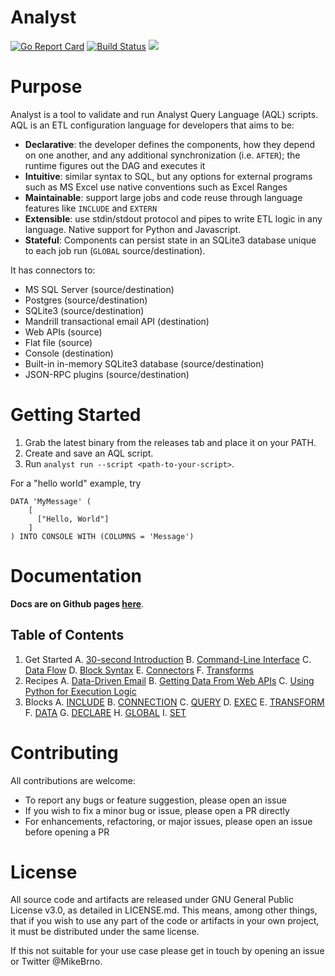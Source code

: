 # Analyst

[![Go Report Card](http://goreportcard.com/badge/github.com/michaelbironneau/analyst)](https://goreportcard.com/report/github.com/michaelbironneau/analyst)
[![Build Status](https://travis-ci.org/michaelbironneau/analyst.svg?branch=master)](https://travis-ci.org/michaelbironneau/analyst/)
[![](https://godoc.org/github.com/michaelbironneau/analyst?status.svg)](http://godoc.org/github.com/michaelbironneau/analyst)

# Purpose

Analyst is a tool to validate and run Analyst Query Language (AQL) scripts. AQL is an ETL configuration language for developers that aims to be:
* **Declarative**: the developer defines the components, how they depend on one another, and any additional synchronization (i.e. `AFTER`); the runtime figures out the DAG and executes it
* **Intuitive**: similar syntax to SQL, but any options for external programs such as MS Excel use native conventions such as Excel Ranges
* **Maintainable**: support large jobs and code reuse through language features like `INCLUDE` and `EXTERN`
* **Extensible**: use stdin/stdout protocol and pipes to write ETL logic in any language. Native support for Python and Javascript.
* **Stateful**: Components can persist state in an SQLite3 database unique to each job run (`GLOBAL` source/destination).

It has connectors to:

* MS SQL Server (source/destination)
* Postgres (source/destination)
* SQLite3 (source/destination)
* Mandrill transactional email API (destination)
* Web APIs (source)
* Flat file (source)
* Console (destination)
* Built-in in-memory SQLite3 database (source/destination)
* JSON-RPC plugins (source/destination)

# Getting Started

1. Grab the latest binary from the releases tab and place it on your PATH.
2. Create and save an AQL script.
3. Run `analyst run --script <path-to-your-script>`.

For a "hello world" example, try

```
DATA 'MyMessage' (
	[
	  ["Hello, World"]
	]
) INTO CONSOLE WITH (COLUMNS = 'Message')

```

# Documentation

**Docs are on Github pages [here](https://michaelbironneau.github.io/analyst)**.

## Table of Contents

1. Get Started
    A. [30-second Introduction](https://michaelbironneau.github.io/analyst/docs/intro.html)
    B. [Command-Line Interface](https://michaelbironneau.github.io/analyst/docs/cli.html)
    C. [Data Flow](https://michaelbironneau.github.io/analyst/docs/data-flow.html)
    D. [Block Syntax](https://michaelbironneau.github.io/analyst/docs/blocks.html)
    E. [Connectors](https://michaelbironneau.github.io/analyst/docs/connections.html)
    F. [Transforms](https://michaelbironneau.github.io/analyst/docs/transforms.html)
2. Recipes
    A. [Data-Driven Email](https://michaelbironneau.github.io/analyst/docs/email.html)
    B. [Getting Data From Web APIs](https://michaelbironneau.github.io/analyst/docs/http.html)
    C. [Using Python for Execution Logic](https://michaelbironneau.github.io/analyst/docs/logic.html)
3. Blocks
    A. [INCLUDE](https://michaelbironneau.github.io/analyst/docs/include.html)
    B. [CONNECTION](https://michaelbironneau.github.io/analyst/docs/connection.html)
    C. [QUERY](https://michaelbironneau.github.io/analyst/docs/query.html)
    D. [EXEC](https://michaelbironneau.github.io/analyst/docs/exec.html)
    E. [TRANSFORM](https://michaelbironneau.github.io/analyst/docs/transform.html)
    F. [DATA](https://michaelbironneau.github.io/analyst/docs/data.html)
    G. [DECLARE](https://michaelbironneau.github.io/analyst/docs/declare.html)
    H. [GLOBAL](https://michaelbironneau.github.io/analyst/docs/global.html)
    I. [SET](https://michaelbironneau.github.io/analyst/docs/set.html)

# Contributing

All contributions are welcome:

* To report any bugs or feature suggestion, please open an issue
* If you wish to fix a minor bug or issue, please open a PR directly
* For enhancements, refactoring, or major issues, please open an issue before opening a PR

# License

All source code and artifacts are released under GNU General Public License v3.0, as detailed in LICENSE.md. This means, among other things, that if you wish to use any part of the code or artifacts in your own project, it must be distributed under the same license.

If this not suitable for your use case please get in touch by opening an issue or Twitter @MikeBrno.